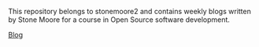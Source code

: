 This repository belongs to stonemoore2 and contains weekly blogs written by Stone Moore for a course in Open Source software development.  
  
[Blog](https://hunter-college-ossd-spr19.github.io/stonemoore2-weekly/)
